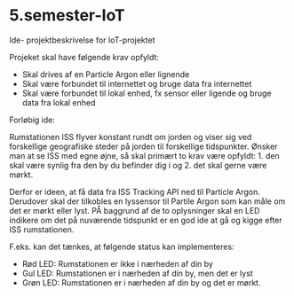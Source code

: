 # 5.semester-IoT
Ide- projektbeskrivelse for IoT-projektet


Projeket skal have følgende krav opfyldt:

- Skal drives af en Particle Argon eller lignende
- Skal være forbundet til internettet og bruge data fra internettet
- Skal være forbundet til lokal enhed, fx sensor eller ligende og bruge data fra lokal enhed

  
Forløbig ide:

Rumstationen ISS flyver konstant rundt om jorden og viser sig ved forskellige geografiske steder på jorden til forskellige tidspunkter. Ønsker man at se ISS med egne øjne, så skal primært to krav være opfyldt: 1. den skal være synlig fra den by du befinder dig i og 2. det skal gerne være mørkt. 

Derfor er ideen, at få data fra ISS Tracking API ned til Particle Argon. Derudover skal der tilkobles en lyssensor til Partile Argon som kan måle om det er mørkt eller lyst. PÅ baggrund af de to oplysninger skal en LED indikere om det på nuværende tidspunkt er en god ide at gå og kigge efter ISS rumstationen. 

F.eks. kan det tænkes, at følgende status kan implementeres: 

- Rød LED: Rumstationen er ikke i nærheden af din by
- Gul LED: Rumstationen er i nærheden af din by, men det er lyst
- Grøn LED: Rumstationen er i nærheden af din by og det er mørkt. 
